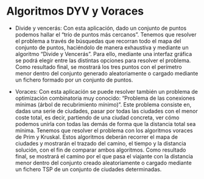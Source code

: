 # Algoritmos DYV y Voraces
- Divide y vencerás:
Con esta aplicación, dado un conjunto de puntos podemos hallar el “trío de puntos más cercanos”. Tenemos que resolver el problema a través de búsquedas que recorran todo el mapa del conjunto de puntos, haciéndolo de manera exhaustiva y mediante un algoritmo “Divide y Vencerás”. Para ello, mediante una interfaz gráfica se podrá elegir entre las distintas opciones para resolver el problema.
Como resultado final, se mostrará los tres puntos con el perímetro menor dentro del conjunto generado aleatoriamente o cargado mediante un fichero formado por un conjunto de puntos.

- Voraces:
Con esta aplicación se puede resolver también un problema de optimización combinatoria muy conocido: “Problema de las conexiones mínimas (árbol de recubrimiento mínimo)”.
Este problema consiste en, dadas una serie de ciudades, pasar por todas las ciudades con el menor coste total, es decir, partiendo de una ciudad concreta, ver cómo podemos unirla con todas las demás de forma que la distancia total sea mínima.
Tenemos que resolver el problema con los algoritmos voraces de Prim y Kruskal. Estos algoritmos deberán recorrer el mapa de ciudades y mostrarán el trazado del camino, el tiempo y la distancia solución, con el fin de comparar ambos algoritmos.
Como resultado final, se mostrará el camino por el que pasa el viajante con la distancia menor dentro del conjunto creado aleatoriamente o cargado mediante un fichero TSP de un conjunto de ciudades determinadas.
